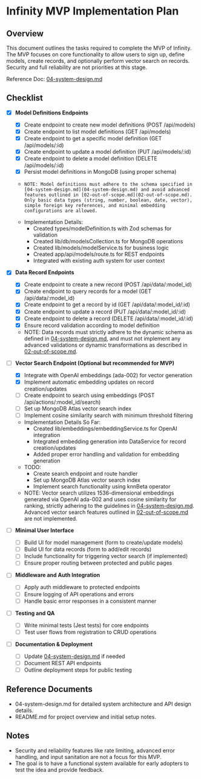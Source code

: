 # Infinity MVP Implementation Plan

## Overview

This document outlines the tasks required to complete the MVP of Infinity. The MVP focuses on core functionality to allow users to sign up, define models, create records, and optionally perform vector search on records. Security and full reliability are not priorities at this stage.

Reference Doc: [04-system-design.md](04-system-design.md)

## Checklist

- [x] **Model Definitions Endpoints**
  - [x] Create endpoint to create new model definitions (POST /api/models)
  - [x] Create endpoint to list model definitions (GET /api/models)
  - [x] Create endpoint to get a specific model definition (GET /api/models/:id)
  - [x] Create endpoint to update a model definition (PUT /api/models/:id)
  - [x] Create endpoint to delete a model definition (DELETE /api/models/:id)
  - [x] Persist model definitions in MongoDB (using proper schema)
  -     NOTE: Model definitions must adhere to the schema specified in [04-system-design.md](04-system-design.md) and avoid advanced features outlined in [02-out-of-scope.md](02-out-of-scope.md). Only basic data types (string, number, boolean, date, vector), simple foreign key references, and minimal embedding configurations are allowed.
  - Implementation Details:
    - Created types/modelDefinition.ts with Zod schemas for validation
    - Created lib/db/modelsCollection.ts for MongoDB operations
    - Created lib/models/modelService.ts for business logic
    - Created app/api/models/route.ts for REST endpoints
    - Integrated with existing auth system for user context

- [x] **Data Record Endpoints**
  - [x] Create endpoint to create a new record (POST /api/data/:model_id)
  - [x] Create endpoint to query records for a model (GET /api/data/:model_id)
  - [x] Create endpoint to get a record by id (GET /api/data/:model_id/:id)
  - [x] Create endpoint to update a record (PUT /api/data/:model_id/:id)
  - [x] Create endpoint to delete a record (DELETE /api/data/:model_id/:id)
  - [x] Ensure record validation according to model definition
  - NOTE: Data records must strictly adhere to the dynamic schema as defined in [04-system-design.md](04-system-design.md), and must not implement any advanced validations or dynamic transformations as described in [02-out-of-scope.md](02-out-of-scope.md).

- [ ] **Vector Search Endpoint (Optional but recommended for MVP)**
  - [x] Integrate with OpenAI embeddings (ada-002) for vector generation
  - [x] Implement automatic embedding updates on record creation/updates
  - [ ] Create endpoint to search using embeddings (POST /api/actions/:model_id/search)
  - [ ] Set up MongoDB Atlas vector search index
  - [ ] Implement cosine similarity search with minimum threshold filtering
  - Implementation Details So Far:
    - Created lib/embeddings/embeddingService.ts for OpenAI integration
    - Integrated embedding generation into DataService for record creation/updates
    - Added proper error handling and validation for embedding generation
  - TODO:
    - Create search endpoint and route handler
    - Set up MongoDB Atlas vector search index
    - Implement search functionality using knnBeta operator
  - NOTE: Vector search utilizes 1536-dimensional embeddings generated via OpenAI ada-002 and uses cosine similarity for ranking, strictly adhering to the guidelines in [04-system-design.md](04-system-design.md). Advanced vector search features outlined in [02-out-of-scope.md](02-out-of-scope.md) are not implemented.

- [ ] **Minimal User Interface**
  - [ ] Build UI for model management (form to create/update models)
  - [ ] Build UI for data records (form to add/edit records)
  - [ ] Include functionality for triggering vector search (if implemented)
  - [ ] Ensure proper routing between protected and public pages

- [ ] **Middleware and Auth Integration**
  - [ ] Apply auth middleware to protected endpoints
  - [ ] Ensure logging of API operations and errors
  - [ ] Handle basic error responses in a consistent manner

- [ ] **Testing and QA**
  - [ ] Write minimal tests (Jest tests) for core endpoints
  - [ ] Test user flows from registration to CRUD operations

- [ ] **Documentation & Deployment**
  - [ ] Update [04-system-design.md](04-system-design.md) if needed
  - [ ] Document REST API endpoints
  - [ ] Outline deployment steps for public testing

## Reference Documents

- 04-system-design.md for detailed system architecture and API design details.
- README.md for project overview and initial setup notes.

## Notes

- Security and reliability features like rate limiting, advanced error handling, and input sanitation are not a focus for this MVP.
- The goal is to have a functional system available for early adopters to test the idea and provide feedback. 